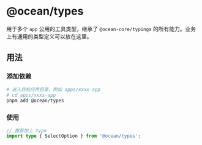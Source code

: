 # @ocean/types

用于多个 `app` 公用的工具类型，继承了 `@ocean-core/typings` 的所有能力。业务上有通用的类型定义可以放在这里。

## 用法

### 添加依赖

```bash
# 进入目标应用目录，例如 apps/xxxx-app
# cd apps/xxxx-app
pnpm add @ocean/types
```

### 使用

```ts
// 推荐加上 type
import type { SelectOption } from '@ocean/types';
```
